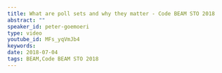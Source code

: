 ```yaml
---
title: What are poll sets and why they matter - Code BEAM STO 2018
abstract: ""
speaker_id: peter-goemoeri
type: video
youtube_id: MFs_yqVmJb4
keywords: 
date: 2018-07-04
tags: BEAM,Code BEAM STO 2018
---
```


